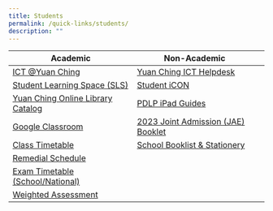 ```yaml
---
title: Students
permalink: /quick-links/students/
description: ""
---
```

| Academic | Non-Academic | |
| -------- | -------- | -------- |
|[ICT @Yuan Ching](https://go.gov.sg/ycss-ict)     | [Yuan Ching ICT Helpdesk](https://go.gov.sg/yuanching-ict-helpdesk) | |  |
|[Student Learning Space (SLS)](https://vle.learning.moe.edu.sg/login)    | [Student iCON](https://workspace.google.com/dashboard) | |  |
|[Yuan Ching Online Library Catalog](https://schoolibrary.moe.edu.sg/yuanchingsec)    |[PDLP iPad Guides](https://go.gov.sg/ycs-pdlp-ipadguide) | |  |
| [Google Classroom](https://classroom.google.com/)    |[2023 Joint Admission (JAE) Booklet](/files/2023%20JAE%20Booklet_compressed2.pdf) | |  |
| [Class Timetable](https://staging.d3su4wj45hy3j2.amplifyapp.com/quick-links/for-students/school-daily-routines/class-timetable/) |[School Booklist & Stationery](https://staging.d3su4wj45hy3j2.amplifyapp.com/quick-links/for-students/school-booklist-n-stationery/) | | |
| [Remedial Schedule](https://staging.d3su4wj45hy3j2.amplifyapp.com/quick-links/for-students/school-daily-routines/remedials-schedule/)   |  | | |
| [Exam Timetable (School/National)](https://staging.d3su4wj45hy3j2.amplifyapp.com/quick-links/for-students/school-daily-routines/exam-timetable-school-national/)    | | | |
| [Weighted Assessment](https://staging.d3su4wj45hy3j2.amplifyapp.com/quick-links/for-students/school-daily-routines/weighted-assessment/)    | | | |